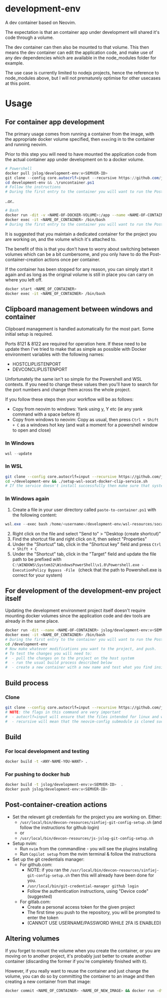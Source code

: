 # development-env

A dev container based on Neovim.

The expectation is that an container app under development will shared it's code through a volume.

The dev container can then also be mounted to that volume. This then means the dev container can edit the application code, and make use of any dev dependencies which are available in the node_modules folder for example.

The use case is currently limited to nodejs projects, hence the reference to node_modules above, but I will not prematurely optimise for other usecases at this point.

# Usage

## For container app development

The primary usage comes from running a container from the image, with the appropriate docker volume specified, then `exec`ing in to the container and running neovim.

Prior to this step you will need to have mounted the application code from the actual container app under development on to a docker volume.

```powershell
# Powershell
docker pull jslog/development-env:v<SEMVER-ID>
git clone --config core.autocrlf=input --recursive https://github.com/js-jslog/development-env.git
cd development-env && .\runcontainer.ps1
# Follow the instructions
# During the first entry to the container you will want to run the Post-container-creation actions described below
```

..or..

```bash
# Bash
docker run -dit -v <NAME-OF-DOCKER-VOLUME>:/app --name <NAME-OF-CONTAINER> jslog/development-env:v<SEMVER-ID>
docker exec -it <NAME_OF_CONTAINER> /bin/bash
# During the first entry to the container you will want to run the Post-container-creation actions described below
```
It is suggested that you maintain a dedicated container for the project you are working on, and the volume which it's attached to.

The benefit of this is that you don't have to worry about switching between volumes which can be a bit cumbersome, and you only have to do the Post-container-creation actions once per container.

If the container has been stopped for any reason, you can simply start it again and as long as the original volume is still in place you can carry on where you left off.

```bash
docker start <NAME_OF_CONTAINER>
docker exec -it <NAME_OF_CONTAINER> /bin/bash
```

## Clipboard management between windows and container

Clipboard management is handled automatically for the most part. Some initial setup is required.

Ports 8121 & 8122 are required for operation here. If these need to be update then I've tried to make that as simple as possible with Docker environment variables with the following names:

- HOSTCLIPLISTENPORT
- DEVCONCLIPLISTENPORT

Unfortunately the same isn't so simple for the Powershell and WSL contexts. If you need to change these values then you'll have to search for the port numbers and change them across the whole project.

If you follow these steps then your workflow will be as follows:

- Copy from neovim to windows: Yank using <space>y, <space>Y etc (ie any yank command with a space before it)
- Copy from windows to neovim: Copy as usual, then press `Ctrl + Shift + C` as a windows hot key (and wait a moment for a powershell window to open and close)

### In Windows

```powershell
wsl --update
```

### In WSL

```bash
git clone --config core.autocrlf=input --recursive https://github.com/js-jslog/development-env.git ~/development-env
cd ~/development-env && ./setup-wsl-socat-docker-clip-service.sh
# If the service doesn't install successfully then make sure that systemd is enabled in your wsl
```

### In Windows again

1. Create a file in your user directory called `paste-to-container.ps1` with the following content:

```powershell
wsl.exe --exec bash /home/<username>/development-env/wsl-resources/socat-emitter-wsl.sh # Replace <username> with your username
```

2. Right click on the file and select "Send to" > "Desktop (create shortcut)"
3. Find the shortcut file and right click on it, then select "Properties"
4. Under the "Shortcut" tab, click in the "Shortcut key" field and press `Ctrl + Shift + C`
5. Under the "Shortcut" tab, click in the "Target" field and update the file path to be prefixed with `C:\WINDOWS\System32\WindowsPowerShell\v1.0\Powershell.exe -ExecutionPolicy Bypass -File ` (check that the path to Powershell.exe is correct for your system)

## For development of the development-env project itself

Updating the development environment project itself doesn't require mounting docker volumes since the application code and dev tools are already in the same place.

```bash
docker run -dit --name <NAME-OF-CONTAINER> jslog/development-env:v<SEMVER-ID>
docker exec -it <NAME_OF_CONTAINER> /bin/bash
# During the first entry to the container you will want to run the Post-container-creation actions described below
cd /development-env
# Now make whatever modifications you want to the project, and push.
# To test the changes you will need to:
#  - pull the changes on to the project on the host system
#  - run the usual build process described below
#  - create a new container with a new name and test what you find inside
```

## Build process

### Clone

```bash
git clone --config core.autocrlf=input --recursive https://github.com/js-jslog/development-env.git
# NOTE: the flags in this command are very important
#  - autocrlf=input will ensure that the files intended for linux and windows contexts will have their intended line endings before being run / copied in to the container. We don't want linux files being cloned on to a Windows machine, having their line endings updated and then being copied as is in to the linux Docker image.
#  - recursive will mean that the neovim-config submodule is cloned successfully
```

## Build

### For local development and testing

```bash
docker build -t <ANY-NAME-YOU-WANT> .
```

### For pushing to docker hub

```bash
docker build -t jslog/development-env:v<SEMVER-ID>  .
docker push jslog/development-env:v<SEMVER-ID>
```

## Post-container-creation actions

- Set the relevant git credentials for the project you are working on. Either:
  - `/usr/local/bin/devcon-resources/sinfiej-git-config-setup.sh` (and follow the instructions for github login)
  - or
  - `/usr/local/bin/devcon-resources/js-jslog-git-config-setup.sh`
- Setup nvim:
  - Run `nvim` from the commandline - you will see the plugins installing
  - Run `Copilot setup` from the nvim terminal & follow the instructions
- Set up the git credentials manager:
  - For github.com:
    - NOTE: if you ran the `/usr/local/bin/devcon-resources/sinfiej-git-config-setup.sh` then this will already have been done for you.
    - `/usr/local/bin/git-credential-manager github login`
    - Follow the authentication instructions, using "Device code" (suggested)
  - For gitlab.com:
    - Create a personal access token for the given project
    - The first time you push to the repository, you will be prompted to enter the token
    - (CANNOT USE USERNAME/PASSWORD WHILE 2FA IS ENABLED)

## Altering volumes

If you forget to mount the volume when you create the container, or you are moving on to another project, it's probably just better to create another container (discarding the former if you're completely finished with it).

However, if you really want to reuse the container and just change the volume, you can do so by committing the container to an image and then creating a new container from that image:

```bash
docker commit <NAME_OF_CONTAINER> <NAME_OF_NEW_IMAGE> && docker run -dti -v <NAME_OF_DOCKER_VOLUME>:<WORKDIR_OF_THE_CONTAINER> --name <NAME_OF_NEW_CONTAINER> <NAME_OF_NEW_IMAGE>"
```
